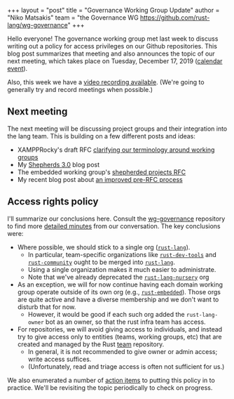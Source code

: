 +++
layout = "post"
title = "Governance Working Group Update"
author = "Niko Matsakis"
team = "the Governance WG <https://github.com/rust-lang/wg-governance>"
+++

Hello everyone! The governance working group met last week to discuss
writing out a policy for access privileges on our Github
repositories. This blog post summarizes that meeting and also
announces the topic of our next meeting, which takes place on Tuesday,
December 17, 2019 ([calendar event]).

[calendar event]: https://calendar.google.com/event?action=TEMPLATE&tmeid=MnNuZDc0NzkzYTBkcDNzY2FkbWgzNjk3a2hfMjAxOTEyMTdUMjIwMDAwWiBtb3ppbGxhLmNvbV85YzZmYzNsNmJoZzhiY3A4Y2FmcnZrM29mNEBn&tmsrc=mozilla.com_9c6fc3l6bhg8bcp8cafrvk3of4%40group.calendar.google.com&scp=ALL

Also, this week we have a [video recording
available](https://youtu.be/CyYwretwM8E). (We're going to generally
try and record meetings when possible.)

## Next meeting

The next meeting will be discussing project groups and their integration into
the lang team. This is building on a few different posts and ideas:

* XAMPPRocky's draft RFC [clarifying our terminology around working groups](https://github.com/rust-lang/wg-governance/blob/master/draft-rfcs/working-group-terminology.md)
* My [Shepherds 3.0](http://smallcultfollowing.com/babysteps/blog/2019/09/11/aic-shepherds-3-0/) blog post
* The embedded working group's [shepherded projects RFC](https://github.com/rust-embedded/wg/pull/378)
* My recent blog post about [an improved pre-RFC
  process](http://smallcultfollowing.com/babysteps/blog/2019/12/03/aic-improving-the-pre-rfc-process/)

## Access rights policy

I'll summarize our conclusions here. Consult the [wg-governance]
repository to find more [detailed minutes] from our conversation.
The key conclusions were:

* Where possible, we should stick to a single org ([`rust-lang`]).
    * In particular, team-specific organizations like
      [`rust-dev-tools`] and [`rust-community`] ought to be merged
      into [`rust-lang`].
    * Using a single organization makes it much easier to administrate.
    * Note that we've already deprecated the [`rust-lang-nursery`] org
* As an exception, we will for now continue having each domain working group
  operate outside of its own org (e.g., [`rust-embedded`]). Those orgs
  are quite active and have a diverse membership and we don't want to
  disturb that for now.
    * However, it would be good if each such org added the `rust-lang-owner` bot
      as an owner, so that the rust infra team has access.
* For repositories, we will avoid giving access to individuals, and instead try to
  give access only to entities (teams, working groups, etc) that are created and
  managed by the Rust [team] repository.
    * In general, it is not recommended to give owner or admin access; write access suffices.
    * (Unfortunately, read and triage access is often not sufficient for us.)

We also enumerated a number of [action items] to putting this policy
in to practice. We'll be revisiting the topic periodically to check on
progress.

[wg-governance]: https://github.com/rust-lang/wg-governance/
[detailed minutes]: https://github.com/rust-lang/wg-governance/blob/master/minutes/2019.12.03.md
[wg-governance]: https://github.com/rust-lang/wg-governance/
[`rust-dev-tools`]: https://github.com/rust-dev-tools/
[`rust-community`]: https://github.com/rust-community/
[`rust-lang`]: https://github.com/rust-community/
[`rust-lang-nursery`]: https://github.com/rust-lang-nursery/
[`rust-embedded`]: https://github.com/rust-embedded/wg
[team]: https://github.com/rust-lang/team
[action items]: https://github.com/rust-lang/wg-governance/blob/master/minutes/2019.12.03.md#action-items
